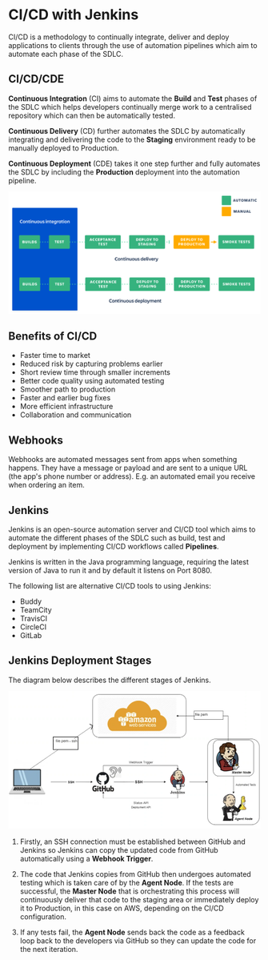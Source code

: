 # CI/CD with Jenkins

CI/CD is a methodology to continually integrate, deliver and deploy applications to clients through the use of automation pipelines which aim to automate each phase of the SDLC.

## CI/CD/CDE

**Continuous Integration** (CI) aims to automate the **Build** and **Test** phases of the SDLC which helps developers continually merge work to a centralised repository which can then be automatically tested.

**Continuous Delivery** (CD) further automates the SDLC by automatically integrating and delivering the code to the **Staging** environment ready to be manually deployed to Production.

**Continuous Deployment** (CDE) takes it one step further and fully automates the SDLC by including the **Production** deployment into the automation pipeline.

![CD vs CDE](images/cdcde.png)

## Benefits of CI/CD

- Faster time to market
- Reduced risk by capturing problems earlier
- Short review time through smaller increments
- Better code quality using automated testing
- Smoother path to production
- Faster and earlier bug fixes
- More efficient infrastructure
- Collaboration and communication

## Webhooks

Webhooks are automated messages sent from apps when something happens. They have a message or payload and are sent to a unique URL (the app's phone number or address). E.g. an automated email you receive when ordering an item.

## Jenkins

Jenkins is an open-source automation server and CI/CD tool which aims to automate the different phases of the SDLC such as build, test and deployment by implementing CI/CD workflows called **Pipelines**.

Jenkins is written in the Java programming language, requiring the latest version of Java to run it and by default it listens on Port 8080.

The following list are alternative CI/CD tools to using Jenkins:

- Buddy
- TeamCity
- TravisCI
- CircleCI
- GitLab

## Jenkins Deployment Stages

The diagram below describes the different stages of Jenkins.

![Jenkins](images/jenkins.png)

1. Firstly, an SSH connection must be established between GitHub and Jenkins so Jenkins can copy the updated code from GitHub automatically using a **Webhook Trigger**.

2. The code that Jenkins copies from GitHub then undergoes automated testing which is taken care of by the **Agent Node**. If the tests are successful, the **Master Node** that is orchestrating this process will continuously deliver that code to the staging area or immediately deploy it to Production, in this case on AWS, depending on the CI/CD configuration.

3. If any tests fail, the **Agent Node** sends back the code as a feedback loop back to the developers via GitHub so they can update the code for the next iteration.
